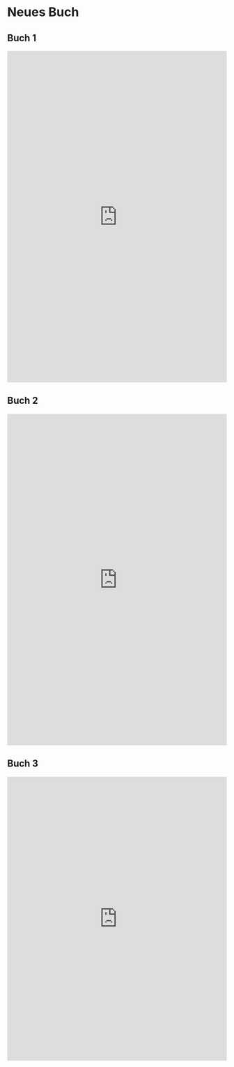 # Neues Buch
## Buch 1
<iframe src="https://raw.githack.com/mahsankavyani/testBuch/main/Seminareinfuhrung.html" width="100%" height="759" frameborder="0" overflow="auto" scrolling="no"></iframe><script src="https://h5p.org/sites/all/modules/h5p/library/js/h5p-resizer.js" charset="UTF-8"></script>

## Buch 2
<iframe src="https://raw.githack.com/mahsankavyani/testBuch/main/Seminareinfuhrung.html" width="100%" height="759" frameborder="0" overflow="auto" scrolling="no"></iframe><script src="https://h5p.org/sites/all/modules/h5p/library/js/h5p-resizer.js" charset="UTF-8"></script>

## Buch 3
<iframe src="https://raw.githack.com/mahsankavyani/testBuch/main/Seminareinfuhrung.html" width="100%" height="650" frameborder="0" overflow="auto" scrolling="no"></iframe><script src="https://h5p.org/sites/all/modules/h5p/library/js/h5p-resizer.js" charset="UTF-8"></script>
